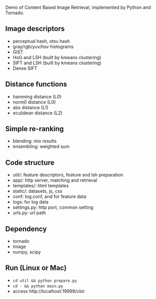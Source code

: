 Demo of Content Based Image Retrieval, implemented by Python and Tornado.

## Image descriptors

* perceptual hash, otsu hash
* gray/rgb/yuv/hsv histograms
* GIST
* HoG and LSH (built by kmeans clustering)
* SIFT and LSH (built by kmeans clustering)
* Dense SIFT

## Distance functions

* hamming distance (L0)
* norm0 distance (L0)
* abs distance (L1)
* eculidean distance (L2)

## Simple re-ranking

* blending: mix results
* ensembling: weighted sum

## Code structure

* util/: feature descriptors, feature and lsh preparation
* app/: http server, matching and retrieval
* templates/: html templates
* static/: datasets, js, css
* conf: log.conf, and for feature data
* logs: for log data
* settings.py: http port, common setting 
* urls.py: url path

## Dependency

* tornado
* Image
* numpy, scipy

## Run (Linux or Mac)

* `cd util && python prepare.py`
* `cd - && python main.py`
* access http://localhost:19999/cbir
